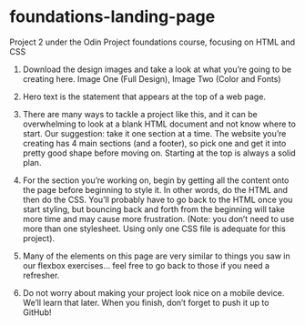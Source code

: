 # foundations-landing-page
Project 2 under the Odin Project foundations course, focusing on HTML and CSS


1. Download the design images and take a look at what you’re going to be creating here. Image One (Full Design), Image Two (Color and Fonts)

2. Hero text is the statement that appears at the top of a web page.

3. There are many ways to tackle a project like this, and it can be overwhelming to look at a blank HTML document and not know where to start. Our suggestion: take it one section at a time. The website you’re creating has 4 main sections (and a footer), so pick one and get it into pretty good shape before moving on. Starting at the top is always a solid plan.

4. For the section you’re working on, begin by getting all the content onto the page before beginning to style it. In other words, do the HTML and then do the CSS. You’ll probably have to go back to the HTML once you start styling, but bouncing back and forth from the beginning will take more time and may cause more frustration. (Note: you don’t need to use more than one stylesheet. Using only one CSS file is adequate for this project).

5. Many of the elements on this page are very similar to things you saw in our flexbox exercises… feel free to go back to those if you need a refresher.

6. Do not worry about making your project look nice on a mobile device. We’ll learn that later.
When you finish, don’t forget to push it up to GitHub!
